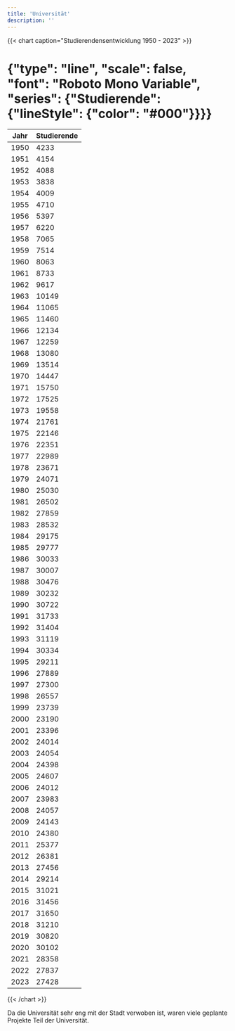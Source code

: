 ```yaml
---
title: 'Universität'
description: ''
---
```


{{< chart caption="Studierendensentwicklung 1950 - 2023" >}}
# {"type": "line", "scale": false, "font": "Roboto Mono Variable", "series": {"Studierende": {"lineStyle": {"color": "#000"}}}}
| Jahr | Studierende |
|------|-------------|
| 1950 |       4233 |
| 1951 |       4154 |
| 1952 |       4088 |
| 1953 |       3838 |
| 1954 |       4009 |
| 1955 |       4710 |
| 1956 |       5397 |
| 1957 |       6220 |
| 1958 |       7065 |
| 1959 |       7514 |
| 1960 |       8063 |
| 1961 |       8733 |
| 1962 |       9617 |
| 1963 |      10149 |
| 1964 |      11065 |
| 1965 |      11460 |
| 1966 |      12134 |
| 1967 |      12259 |
| 1968 |      13080 |
| 1969 |      13514 |
| 1970 |      14447 |
| 1971 |      15750 |
| 1972 |      17525 |
| 1973 |      19558 |
| 1974 |      21761 |
| 1975 |      22146 |
| 1976 |      22351 |
| 1977 |      22989 |
| 1978 |      23671 |
| 1979 |      24071 |
| 1980 |      25030 |
| 1981 |      26502 |
| 1982 |      27859 |
| 1983 |      28532 |
| 1984 |      29175 |
| 1985 |      29777 |
| 1986 |      30033 |
| 1987 |      30007 |
| 1988 |      30476 |
| 1989 |      30232 |
| 1990 |      30722 |
| 1991 |      31733 |
| 1992 |      31404 |
| 1993 |      31119 |
| 1994 |      30334 |
| 1995 |      29211 |
| 1996 |      27889 |
| 1997 |      27300 |
| 1998 |      26557 |
| 1999 |      23739 |
| 2000 |      23190 |
| 2001 |      23396 |
| 2002 |      24014 |
| 2003 |      24054 |
| 2004 |      24398 |
| 2005 |      24607 |
| 2006 |      24012 |
| 2007 |      23983 |
| 2008 |      24057 |
| 2009 |      24143 |
| 2010 |      24380 |
| 2011 |      25377 |
| 2012 |      26381 |
| 2013 |      27456 |
| 2014 |      29214 |
| 2015 |      31021 |
| 2016 |      31456 |
| 2017 |      31650 |
| 2018 |      31210 |
| 2019 |      30820 |
| 2020 |      30102 |
| 2021 |      28358 |
| 2022 |      27837 |
| 2023 |      27428 |
{{< /chart >}}

Da die Universität sehr eng mit der Stadt verwoben ist, waren viele geplante Projekte Teil der Universität.
